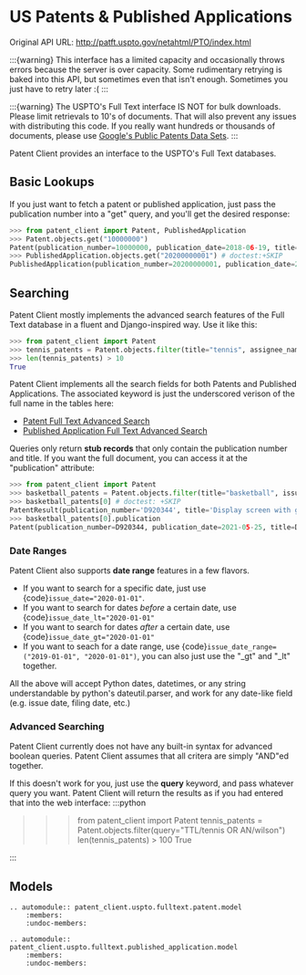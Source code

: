 # US Patents & Published Applications

Original API URL: <http://patft.uspto.gov/netahtml/PTO/index.html>

:::{warning}
This interface has a limited capacity and occasionally throws errors because the server is
over capacity. Some rudimentary retrying is baked into this API, but sometimes even that
isn't enough. Sometimes you just have to retry later :(
:::

:::{warning}
The USPTO's Full Text interface IS NOT for bulk downloads. Please limit retrievals to 10's
of documents. That will also prevent any issues with distributing this code. If you really
want hundreds or thousands of documents, please use [Google's Public Patents Data Sets](GPAT).
:::

Patent Client provides an interface to the USPTO's Full Text databases.

## Basic Lookups

If you just want to fetch a patent or published application, just pass the publication number
into a "get" query, and you'll get the desired response:

```python
>>> from patent_client import Patent, PublishedApplication
>>> Patent.objects.get("10000000")
Patent(publication_number=10000000, publication_date=2018-06-19, title=Coherent LADAR using intra-pixel quadrature detection)
>>> PublishedApplication.objects.get("20200000001") # doctest:+SKIP
PublishedApplication(publication_number=20200000001, publication_date=2020-01-02, title=SYSTEM FOR CONNECTING IMPLEMENT TO MOBILE MACHINERY)

```

## Searching

Patent Client mostly implements the advanced search features of the Full Text database in
a fluent and Django-inspired way. Use it like this:

```python
>>> from patent_client import Patent
>>> tennis_patents = Patent.objects.filter(title="tennis", assignee_name="wilson")
>>> len(tennis_patents) > 10
True

```

Patent Client implements all the search fields for both Patents and Published Applications.
The associated keyword is just the underscored verison of the full name in the tables here:

- [Patent Full Text Advanced Search][PATS]
- [Published Application Full Text Advanced Search][PUBS]

[PATS]: https://patft.uspto.gov/netahtml/PTO/search-adv.htm
[PUBS]: https://appft.uspto.gov/netahtml/PTO/search-adv.html

Queries only return **stub records** that only contain the publication number and title.
If you want the full document, you can access it at the "publication" attribute:

```python
>>> from patent_client import Patent
>>> basketball_patents = Patent.objects.filter(title="basketball", issue_date="2021-05-25").order_by("patent_number")
>>> basketball_patents[0] # doctest: +SKIP
PatentResult(publication_number='D920344', title='Display screen with graphical user interface for a basketball practice device')
>>> basketball_patents[0].publication
Patent(publication_number=D920344, publication_date=2021-05-25, title=Display screen with graphical user interface for a basketball practice device)

```

### Date Ranges

Patent Client also supports **date range** features in a few flavors.

- If you want to search for a specific date, just use {code}`issue_date="2020-01-01"`.
- If you want to search for dates *before* a certain date, use {code}`issue_date_lt="2020-01-01"`
- If you want to search for dates *after* a certain date, use {code}`issue_date_gt="2020-01-01"`
- If you want to seach for a date range, use {code}`issue_date_range=("2019-01-01", "2020-01-01")`, you can also just use the "\_gt" and "\_lt" together.

All the above will accept Python dates, datetimes, or any string understandable by python's dateutil.parser, and work
for any date-like field (e.g. issue date, filing date, etc.)

### Advanced Searching

Patent Client currently does not have any built-in syntax for advanced boolean queries.
Patent Client assumes that all critera are simply "AND"ed together.

If this doesn't work for you, just use the **query** keyword, and pass whatever query you
want. Patent Client will return the results as if you had entered that into the web interface:
:::python

>>> from patent_client import Patent
>>> tennis_patents = Patent.objects.filter(query="TTL/tennis OR AN/wilson")
>>> len(tennis_patents) > 100
True

:::

## Models

```{eval-rst}
.. automodule:: patent_client.uspto.fulltext.patent.model
    :members:
    :undoc-members:
```

```{eval-rst}
.. automodule:: patent_client.uspto.fulltext.published_application.model
    :members:
    :undoc-members:
```

[GPAT]: https://console.cloud.google.com/marketplace/partners/patents-public-data
[PATS]: http://patft.uspto.gov/netahtml/PTO/search-adv.htm
[PUBS]: http://appft.uspto.gov/netahtml/PTO/search-adv.html
